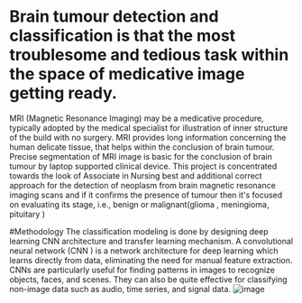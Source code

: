 # Brain tumour detection and classification is that the most troublesome and tedious task within the space of medicative image getting ready. 
MRI (Magnetic Resonance Imaging) may be a medicative procedure, typically adopted by the medical specialist for illustration of inner structure of the build with no surgery.
 MRI provides long information concerning the human delicate tissue, that helps within the conclusion of brain tumour. Precise segmentation of MRI image is basic for the conclusion of brain tumour by laptop supported clinical device. 
This project is concentrated towards the look of Associate in Nursing best and additional correct approach for the detection of neoplasm from brain magnetic resonance imaging scans and if it confirms the presence of tumour then it's focused on evaluating its stage, i.e., benign or malignant(glioma , meningioma, pituitary )  

#Methodology
The classification modeling is done by designing deep learning CNN architecture and transfer learning mechanism.
A convolutional neural network (CNN ) is a network architecture for deep learning which learns directly from data, eliminating the need for manual feature extraction.
CNNs are particularly useful for finding patterns in images to recognize objects, faces, and scenes. They can also be quite effective for classifying non-image data such as audio, time series, and signal data.
![image](https://user-images.githubusercontent.com/98983417/188714713-9c8c5b79-38a8-4466-8dbc-1bc839d73d81.png)





